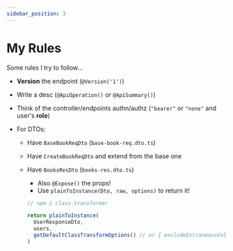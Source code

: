 ```yaml
---
sidebar_position: 3
---
```


# My Rules

Some rules I try to follow...

- **Version** the endpoint (`@Version('1')`)
- Write a desc (`@ApiOperation()` or `@ApiSummary()`)

- Think of the controller/endpoints authn/authz (`"bearer"` or `"none"` and user's **role**)

- For DTOs:
  - Have `BaseBookReqDto` (`base-book-req.dto.ts`)
  - Have `CreateBookReqDto` and extend from the base one
  - Have `BooksResDto` (`books-res.dto.ts`)
    - Also `@Expose()` the props!
    - Use `plainToInstance(Dto, raw, options)` to return it!

    ```ts
    // npm i class-transformer

    return plainToInstance(
      UserResponseDto,
      users,
      getDefaultClassTransformOptions() // or { excludeExtraneousValues: true }
    )
    ```
